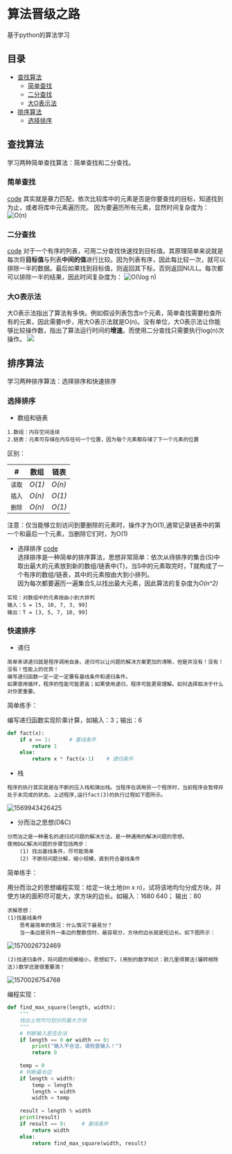 # 算法晋级之路

基于python的算法学习

## 目录
* [查找算法](#查找算法)
    * [简单查找](#简单查找)
    * [二分查找](#二分查找)
    * [大O表示法](#大O表示法)
* [排序算法](#排序算法)
    * [选择排序](#选择排序)
## 查找算法
学习两种简单查找算法：简单查找和二分查找。  

### 简单查找
[code](./查找算法/simple_search.py)
其实就是暴力匹配，依次比较库中的元素是否是你要查找的目标，知道找到为止，或者将库中元素遍历完。 因为要遍历所有元素，显然时间复杂度为：
<img src="https://latex.codecogs.com/gif.latex?O(n)" title="O(n)" />

### 二分查找 
[code](./查找算法/binary_search.py)
对于一个有序的列表，可用二分查找快速找到目标值。其原理简单来说就是每次将**目标值**与列表**中间的值**进行比较。因为列表有序，因此每比较一次，就可以排除一半的数据。最后如果找到目标值，则返回其下标，否则返回NULL。每次都可以排除一半的结果，因此时间复杂度为：
<img src="https://latex.codecogs.com/gif.latex?O(\log&space;n)" title="O(\log n)" />

### 大O表示法
大O表示法指出了算法有多快。例如假设列表包含n个元素，简单查找需要检查所有的元素，因此需要n步，用大O表示法就是O(n)。没有单位，大O表示法让你能够比较操作数，指出了算法运行时间的**增速**。而使用二分查找只需要执行log(n)次操作。
![](./查找算法/O_algorithm.png)

## 排序算法
学习两种排序算法：选择排序和快速排序

### 选择排序
* 数组和链表

```
1.数组：内存空间连续
2.链表：元素可存储在内存任何一个位置，因为每个元素都存储了下一个元素的位置
```
区别：  

| # | 数组 | 链表 |
|----|-----|-----|
|`读取`|*O(1)*|*O(n)*|
|`插入`| _O(n)_|*O(1)*|
|`删除`| _O(n)_|*O(1)*|

注意：仅当能够立刻访问到要删除的元素时，操作才为O(1),通常记录链表中的第一个和最后一个元素，当删除它们时，为O(1)

* 选择排序  [code](./排序算法/selectionSort.py)  
选择排序是一种简单的排序算法，思想非常简单：依次从待排序的集合(S)中取出最大的元素放到新的数组/链表中(T)，当S中的元素取完时，T就构成了一个有序的数组/链表，其中的元素按由大到小排列。  
因为每次都要遍历一遍集合S,以找出最大元素，因此算法的复杂度为*O(n^2)*  
```
实现：对数组中的元素按由小到大排列  
输入：S = [5, 10, 7, 3, 99]  
输出：T = [3, 5, 7, 10, 99]  
```

### 快速排序

- 递归

```
简单来讲递归就是程序调用自身。递归可以让问题的解决方案更加的清晰，但是并没有！没有！没有！性能上的优势！
编写递归函数一定一定一定要有基线条件和递归条件。
如果使用循环，程序的性能可能更高；如果使用递归，程序可能更易理解。如何选择取决于什么对你更重要。
```

简单练手：

编写递归函数实现阶乘计算，如输入：3；输出：6

```python
def fact(x):
	if x == 1:		# 基线条件
		return 1
	else:
		return x * fact(x-1)	# 递归条件
```

- 栈

```
程序的执行其实就是在不断的压入栈和弹出栈。当程序在调用另一个程序时，当前程序会暂停并处于未完成的状态。上述程序,运行fact(3)的执行过程如下图所示。
```

![1569943426425](README.assets/1569943426425.png)

- 分而治之思想(D&C)

```
分而治之是一种著名的递归式问题的解决方法，是一种通用的解决问题的思想。
使用D&C解决问题的步骤包括两步：
	(1) 找出基线条件，尽可能简单
	(2) 不断将问题分解，缩小规模，直到符合基线条件
```

简单练手：

用分而治之的思想编程实现：给定一块土地(m x n)，试将该地均匀分成方块，并使方块的面积尽可能大，求方块的边长。如输入：1680 640； 输出：80

```
求解思想：
(1)找基线条件
	思考最简单的情况：什么情况下最易分？
	当一条边是另外一条边的整数倍时，最容易分，方块的边长就是短边长。如下图所示：
```

![1570026732469](README.assets/1570026732469.png)

```
(2)找递归条件，将问题的规模缩小，思想如下。(用到的数学知识：欧几里得算法(辗转相除法))数学还是很重要滴！
```

![1570026754768](README.assets/1570026754768.png)

编程实现：

```python
def find_max_square(length, width):
    """
    找出土地均匀划分的最大方块
    """
    # 判断输入是否合法
    if length == 0 or width == 0:
        print("输入不合法，请检查输入！")
        return 0
    
    temp = 0
    # 判断最长边
    if length < width:
        temp = length
        length = width
        width = temp
    
    result = length % width 
    print(result)
    if result == 0:     # 基线条件
        return width
    else:
        return find_max_square(width, result)
```


